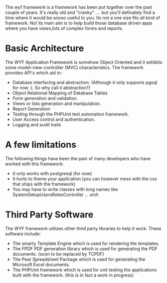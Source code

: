 The wyf framework is a framework has been put together over the past
couple of years. It's really old and "cranky" .... but you'll definately find a 
time where it would be soooo useful to you. Its not a one size fits all kind of
framework. No! its main aim is to help build those database driven apps where you
have views,lots of complex forms and reports. 
  
Basic Architecture
==================
The WYF Application Framework is somehow Object Oriented and it exhibits some 
model-view-controller (MVC) characteristics. 
The framework provides API's which aid in:
 - Database interfacing and abstraction. (Although it only supports pgsql for now :(. So why call it abstraction?)
 - Object Relational Mapping of Database Tables
 - Form generation and validation.
 - Views or lists generation and manipulation.
 - Report Generation
 - Testing through the PHPUnit test automation framework.
 - User Access control and authentication.
 - Logging and audit trails

A few limitations
=================
The following things have been the pain of many developers who have worked with 
this framework:
- It only works with postgresql (for now)
- It hurts to theme your application (you can however mess with the css that ships with the framework)
- You may have to write classes with long names like SystemSetupUsersRolesController ... smh

Third Party Software
====================
The WYF framework utilizes other third party libraries to help it work. These software include:
 - The smarty Template Engine which is used for rendering the templates.
 - The FPDF PDF generation library which is used for generating the PDF documents. (soon to be replaced by TCPDF)
 - The Pear Spreadsheet Package which is used for generating the Microsoft Excel documents.
 - The PHPUnit framework which is used for unit testing the applications built with the framework. (this is in fact a work in progress)

